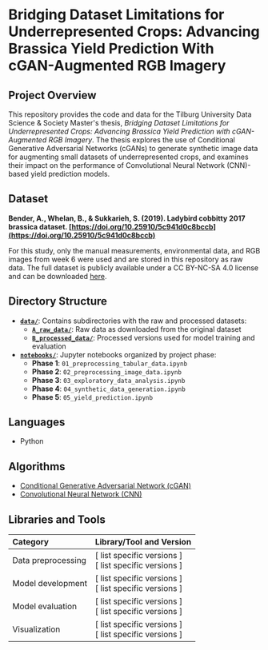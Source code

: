 # Bridging Dataset Limitations for Underrepresented Crops: Advancing Brassica Yield Prediction With cGAN-Augmented RGB Imagery

## Project Overview
This repository provides the code and data for the Tilburg University Data Science & Society Master's thesis, _Bridging Dataset Limitations for Underrepresented Crops: Advancing Brassica Yield Prediction with cGAN-Augmented RGB Imagery_. The thesis explores the use of Conditional Generative Adversarial Networks (cGANs) to generate synthetic image data for augmenting small datasets of underrepresented crops, and examines their impact on the performance of Convolutional Neural Network (CNN)-based yield prediction models.

## Dataset
**Bender, A., Whelan, B., & Sukkarieh, S. (2019). Ladybird cobbitty 2017 brassica dataset. [https://doi.org/10.25910/5c941d0c8bccb](https://doi.org/10.25910/5c941d0c8bccb)**

For this study, only the manual measurements, environmental data, and RGB images from week 6 were used and are stored in this repository as raw data. The full dataset is publicly available under a CC BY-NC-SA 4.0 license and can be downloaded [here](http://hdl.handle.net/2123/20187).

## Directory Structure
- **[`data/`](data/)**: Contains subdirectories with the raw and processed datasets:
  - **[`A_raw_data/`](data/A_raw_data/)**: Raw data as downloaded from the original dataset
  - **[`B_processed_data/`](data/B_processed_data/)**: Processed versions used for model training and evaluation
- **[`notebooks/`](notebooks/)**: Jupyter notebooks organized by project phase:
  - **Phase 1**: `01_preprocessing_tabular_data.ipynb`
  - **Phase 2**: `02_preprocessing_image_data.ipynb`
  - **Phase 3**: `03_exploratory_data_analysis.ipynb`
  - **Phase 4**: `04_synthetic_data_generation.ipynb`
  - **Phase 5**: `05_yield_prediction.ipynb`

## Languages
- Python

## Algorithms
- [Conditional Generative Adversarial Network (cGAN)](https://doi.org/10.48550/arXiv.1411.1784)
- [Convolutional Neural Network (CNN)]()

## Libraries and Tools
| **Category**          | **Library/Tool and Version**                                                    |
|:----------------------|:--------------------------------------------------------------------------------|
| Data preprocessing    | [ list specific versions ]<br>[ list specific versions ] |
| Model development     | [ list specific versions ]<br>[ list specific versions ] |
| Model evaluation      | [ list specific versions ]<br>[ list specific versions ] |
| Visualization         | [ list specific versions ]<br>[ list specific versions ] |
